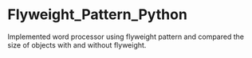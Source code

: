 # Flyweight_Pattern_Python

Implemented word processor using flyweight pattern and compared the size of objects with and without flyweight.
